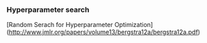 ### Hyperparameter search
[Random Serach for Hyperparameter Optimization] (http://www.jmlr.org/papers/volume13/bergstra12a/bergstra12a.pdf)
